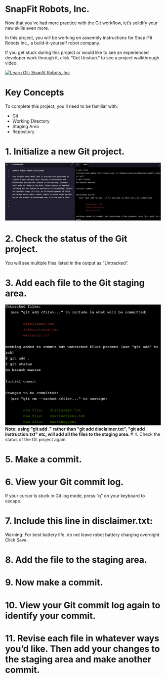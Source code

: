 # SnapFit Robots, Inc.
Now that you’ve had more practice with the Git workflow, let’s solidify your new skills even more.

In this project, you will be working on assembly instructions for Snap-Fit Robots Inc., a build-it-yourself robot company.

If you get stuck during this project or would like to see an experienced developer work through it, click “Get Unstuck“ to see a project walkthrough video.

[![Learn Git: Snapfit Robots, Inc](https://img.youtube.com/vi/wHfojBgnmlg/0.jpg)](https://www.youtube.com/watch?v=wHfojBgnmlg)

# Key Concepts
To complete this project, you'll need to be familiar with:
* Git
* Working Directory
* Staging Area
* Repository

# 1. Initialize a new Git project.
<img src="git_init_and_status_and_add.png">

# 2. Check the status of the Git project.

You will see multiple files listed in the output as “Untracked”.

# 3. Add each file to the Git staging area.
<img src="git_add_all_files.png">
<strong> Note: using "git add ." rather than "git add disclaimer.txt", "git add instruction.txt" etc, will add all the files to the staging area.
</strong>
# 4. Check the status of the Git project again.

# 5. Make a commit.

# 6. View your Git commit log.

If your cursor is stuck in Git log mode, press “q” on your keyboard to escape.

# 7. Include this line in disclaimer.txt:

Warning: For best battery life, do not leave robot battery charging overnight.
Click Save.

# 8. Add the file to the staging area.

# 9. Now make a commit.

# 10. View your Git commit log again to identify your commit.

# 11. Revise each file in whatever ways you’d like. Then add your changes to the staging area and make another commit.